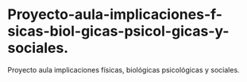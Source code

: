 # Proyecto-aula-implicaciones-f-sicas-biol-gicas-psicol-gicas-y-sociales.
Proyecto aula implicaciones físicas, biológicas psicológicas y sociales.

